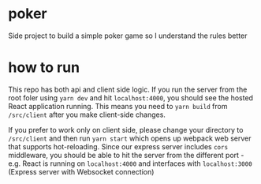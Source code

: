 # poker
Side project to build a simple poker game so I understand the rules better

# how to run
This repo has both api and client side logic. If you run the server from the root foler using `yarn dev` and hit `localhost:4000`, you should see the hosted React application running. This means you need to `yarn build` from `/src/client` after you make client-side changes. 

If you prefer to work only on client side, please change your directory to `/src/client` and then run `yarn start` which opens up webpack web server that supports hot-reloading. Since our express server includes `cors` middleware, you should be able to hit the server from the different port - e.g. React is running on `localhost:4000` and interfaces with `localhost:3000` (Express server with Websocket connection)

